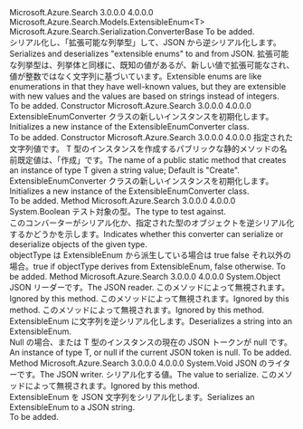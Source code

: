 <Type Name="ExtensibleEnumConverter&lt;T&gt;" FullName="Microsoft.Azure.Search.Serialization.ExtensibleEnumConverter&lt;T&gt;">
  <TypeSignature Language="C#" Value="public class ExtensibleEnumConverter&lt;T&gt; : Microsoft.Azure.Search.Serialization.ConverterBase where T : ExtensibleEnum&lt;T&gt;" />
  <TypeSignature Language="ILAsm" Value=".class public auto ansi beforefieldinit ExtensibleEnumConverter`1&lt;(class Microsoft.Azure.Search.Models.ExtensibleEnum`1&lt;!T&gt;) T&gt; extends Microsoft.Azure.Search.Serialization.ConverterBase" />
  <TypeSignature Language="DocId" Value="T:Microsoft.Azure.Search.Serialization.ExtensibleEnumConverter`1" />
  <TypeSignature Language="VB.NET" Value="Public Class ExtensibleEnumConverter(Of T)&#xA;Inherits ConverterBase" />
  <TypeSignature Language="F#" Value="type ExtensibleEnumConverter&lt;'T (requires 'T :&gt; ExtensibleEnum&lt;'T&gt;)&gt; = class&#xA;    inherit ConverterBase" />
  <AssemblyInfo>
    <AssemblyName>Microsoft.Azure.Search</AssemblyName>
    <AssemblyVersion>3.0.0.0</AssemblyVersion>
    <AssemblyVersion>4.0.0.0</AssemblyVersion>
  </AssemblyInfo>
  <TypeParameters>
    <TypeParameter Name="T">
      <Constraints>
        <BaseTypeName>Microsoft.Azure.Search.Models.ExtensibleEnum&lt;T&gt;</BaseTypeName>
      </Constraints>
    </TypeParameter>
  </TypeParameters>
  <Base>
    <BaseTypeName>Microsoft.Azure.Search.Serialization.ConverterBase</BaseTypeName>
  </Base>
  <Interfaces />
  <Docs>
    <typeparam name="T">To be added.</typeparam>
    <summary>
            <span data-ttu-id="72da7-101">シリアル化し、「拡張可能な列挙型」して、JSON から逆シリアル化します。</span><span class="sxs-lookup"><span data-stu-id="72da7-101">Serializes and deserializes "extensible enums" to and from JSON.</span></span> <span data-ttu-id="72da7-102">拡張可能な列挙型は、列挙体と同様に、既知の値があるが、新しい値で拡張可能なされ、値が整数ではなく文字列に基づいています。</span><span class="sxs-lookup"><span data-stu-id="72da7-102">Extensible enums are like enumerations in that they have well-known values, but they are extensible with new values and the values are based on strings instead of integers.</span></span>
            </summary>
    <remarks>To be added.</remarks>
  </Docs>
  <Members>
    <Member MemberName=".ctor">
      <MemberSignature Language="C#" Value="public ExtensibleEnumConverter ();" />
      <MemberSignature Language="ILAsm" Value=".method public hidebysig specialname rtspecialname instance void .ctor() cil managed" />
      <MemberSignature Language="DocId" Value="M:Microsoft.Azure.Search.Serialization.ExtensibleEnumConverter`1.#ctor" />
      <MemberSignature Language="VB.NET" Value="Public Sub New ()" />
      <MemberType>Constructor</MemberType>
      <AssemblyInfo>
        <AssemblyName>Microsoft.Azure.Search</AssemblyName>
        <AssemblyVersion>3.0.0.0</AssemblyVersion>
        <AssemblyVersion>4.0.0.0</AssemblyVersion>
      </AssemblyInfo>
      <Parameters />
      <Docs>
        <summary>
            <span data-ttu-id="72da7-103">ExtensibleEnumConverter クラスの新しいインスタンスを初期化します。</span><span class="sxs-lookup"><span data-stu-id="72da7-103">Initializes a new instance of the ExtensibleEnumConverter class.</span></span>
            </summary>
        <remarks>To be added.</remarks>
      </Docs>
    </Member>
    <Member MemberName=".ctor">
      <MemberSignature Language="C#" Value="public ExtensibleEnumConverter (string factoryMethodName);" />
      <MemberSignature Language="ILAsm" Value=".method public hidebysig specialname rtspecialname instance void .ctor(string factoryMethodName) cil managed" />
      <MemberSignature Language="DocId" Value="M:Microsoft.Azure.Search.Serialization.ExtensibleEnumConverter`1.#ctor(System.String)" />
      <MemberSignature Language="VB.NET" Value="Public Sub New (factoryMethodName As String)" />
      <MemberSignature Language="F#" Value="new Microsoft.Azure.Search.Serialization.ExtensibleEnumConverter&lt;'T (requires 'T :&gt; Microsoft.Azure.Search.Models.ExtensibleEnum&lt;'T&gt;)&gt; : string -&gt; Microsoft.Azure.Search.Serialization.ExtensibleEnumConverter&lt;'T (requires 'T :&gt; Microsoft.Azure.Search.Models.ExtensibleEnum&lt;'T&gt;)&gt;" Usage="new Microsoft.Azure.Search.Serialization.ExtensibleEnumConverter&lt;'T (requires 'T :&gt; Microsoft.Azure.Search.Models.ExtensibleEnum&lt;'T&gt;)&gt; factoryMethodName" />
      <MemberType>Constructor</MemberType>
      <AssemblyInfo>
        <AssemblyName>Microsoft.Azure.Search</AssemblyName>
        <AssemblyVersion>3.0.0.0</AssemblyVersion>
        <AssemblyVersion>4.0.0.0</AssemblyVersion>
      </AssemblyInfo>
      <Parameters>
        <Parameter Name="factoryMethodName" Type="System.String" />
      </Parameters>
      <Docs>
        <param name="factoryMethodName">
            <span data-ttu-id="72da7-104">指定された文字列値です。 T 型のインスタンスを作成するパブリックな静的メソッドの名前既定値は、「作成」です。</span><span class="sxs-lookup"><span data-stu-id="72da7-104">The name of a public static method that creates an instance of type T given a string value; Default is "Create".</span></span>
            </param>
        <summary>
            <span data-ttu-id="72da7-105">ExtensibleEnumConverter クラスの新しいインスタンスを初期化します。</span><span class="sxs-lookup"><span data-stu-id="72da7-105">Initializes a new instance of the ExtensibleEnumConverter class.</span></span>
            </summary>
        <remarks>To be added.</remarks>
      </Docs>
    </Member>
    <Member MemberName="CanConvert">
      <MemberSignature Language="C#" Value="public override bool CanConvert (Type objectType);" />
      <MemberSignature Language="ILAsm" Value=".method public hidebysig virtual instance bool CanConvert(class System.Type objectType) cil managed" />
      <MemberSignature Language="DocId" Value="M:Microsoft.Azure.Search.Serialization.ExtensibleEnumConverter`1.CanConvert(System.Type)" />
      <MemberSignature Language="VB.NET" Value="Public Overrides Function CanConvert (objectType As Type) As Boolean" />
      <MemberSignature Language="F#" Value="override this.CanConvert : Type -&gt; bool" Usage="extensibleEnumConverter.CanConvert objectType" />
      <MemberType>Method</MemberType>
      <AssemblyInfo>
        <AssemblyName>Microsoft.Azure.Search</AssemblyName>
        <AssemblyVersion>3.0.0.0</AssemblyVersion>
        <AssemblyVersion>4.0.0.0</AssemblyVersion>
      </AssemblyInfo>
      <ReturnValue>
        <ReturnType>System.Boolean</ReturnType>
      </ReturnValue>
      <Parameters>
        <Parameter Name="objectType" Type="System.Type" />
      </Parameters>
      <Docs>
        <param name="objectType"><span data-ttu-id="72da7-106">テスト対象の型。</span><span class="sxs-lookup"><span data-stu-id="72da7-106">The type to test against.</span></span></param>
        <summary>
            <span data-ttu-id="72da7-107">このコンバーターがシリアル化か、指定された型のオブジェクトを逆シリアル化するかどうかを示します。</span><span class="sxs-lookup"><span data-stu-id="72da7-107">Indicates whether this converter can serialize or deserialize objects of the given type.</span></span>
            </summary>
        <returns><span data-ttu-id="72da7-108">objectType は ExtensibleEnum から派生している場合は true false それ以外の場合。</span><span class="sxs-lookup"><span data-stu-id="72da7-108">true if objectType derives from ExtensibleEnum, false otherwise.</span></span></returns>
        <remarks>To be added.</remarks>
      </Docs>
    </Member>
    <Member MemberName="ReadJson">
      <MemberSignature Language="C#" Value="public override object ReadJson (Newtonsoft.Json.JsonReader reader, Type objectType, object existingValue, Newtonsoft.Json.JsonSerializer serializer);" />
      <MemberSignature Language="ILAsm" Value=".method public hidebysig virtual instance object ReadJson(class Newtonsoft.Json.JsonReader reader, class System.Type objectType, object existingValue, class Newtonsoft.Json.JsonSerializer serializer) cil managed" />
      <MemberSignature Language="DocId" Value="M:Microsoft.Azure.Search.Serialization.ExtensibleEnumConverter`1.ReadJson(Newtonsoft.Json.JsonReader,System.Type,System.Object,Newtonsoft.Json.JsonSerializer)" />
      <MemberSignature Language="VB.NET" Value="Public Overrides Function ReadJson (reader As JsonReader, objectType As Type, existingValue As Object, serializer As JsonSerializer) As Object" />
      <MemberSignature Language="F#" Value="override this.ReadJson : Newtonsoft.Json.JsonReader * Type * obj * Newtonsoft.Json.JsonSerializer -&gt; obj" Usage="extensibleEnumConverter.ReadJson (reader, objectType, existingValue, serializer)" />
      <MemberType>Method</MemberType>
      <AssemblyInfo>
        <AssemblyName>Microsoft.Azure.Search</AssemblyName>
        <AssemblyVersion>3.0.0.0</AssemblyVersion>
        <AssemblyVersion>4.0.0.0</AssemblyVersion>
      </AssemblyInfo>
      <ReturnValue>
        <ReturnType>System.Object</ReturnType>
      </ReturnValue>
      <Parameters>
        <Parameter Name="reader" Type="Newtonsoft.Json.JsonReader" />
        <Parameter Name="objectType" Type="System.Type" />
        <Parameter Name="existingValue" Type="System.Object" />
        <Parameter Name="serializer" Type="Newtonsoft.Json.JsonSerializer" />
      </Parameters>
      <Docs>
        <param name="reader"><span data-ttu-id="72da7-109">JSON リーダーです。</span><span class="sxs-lookup"><span data-stu-id="72da7-109">The JSON reader.</span></span></param>
        <param name="objectType"><span data-ttu-id="72da7-110">このメソッドによって無視されます。</span><span class="sxs-lookup"><span data-stu-id="72da7-110">Ignored by this method.</span></span></param>
        <param name="existingValue"><span data-ttu-id="72da7-111">このメソッドによって無視されます。</span><span class="sxs-lookup"><span data-stu-id="72da7-111">Ignored by this method.</span></span></param>
        <param name="serializer"><span data-ttu-id="72da7-112">このメソッドによって無視されます。</span><span class="sxs-lookup"><span data-stu-id="72da7-112">Ignored by this method.</span></span></param>
        <summary>
            <span data-ttu-id="72da7-113">ExtensibleEnum に文字列を逆シリアル化します。</span><span class="sxs-lookup"><span data-stu-id="72da7-113">Deserializes a string into an ExtensibleEnum.</span></span>
            </summary>
        <returns><span data-ttu-id="72da7-114">Null の場合、または T 型のインスタンスの現在の JSON トークンが null です。</span><span class="sxs-lookup"><span data-stu-id="72da7-114">An instance of type T, or null if the current JSON token is null.</span></span></returns>
        <remarks>To be added.</remarks>
      </Docs>
    </Member>
    <Member MemberName="WriteJson">
      <MemberSignature Language="C#" Value="public override void WriteJson (Newtonsoft.Json.JsonWriter writer, object value, Newtonsoft.Json.JsonSerializer serializer);" />
      <MemberSignature Language="ILAsm" Value=".method public hidebysig virtual instance void WriteJson(class Newtonsoft.Json.JsonWriter writer, object value, class Newtonsoft.Json.JsonSerializer serializer) cil managed" />
      <MemberSignature Language="DocId" Value="M:Microsoft.Azure.Search.Serialization.ExtensibleEnumConverter`1.WriteJson(Newtonsoft.Json.JsonWriter,System.Object,Newtonsoft.Json.JsonSerializer)" />
      <MemberSignature Language="VB.NET" Value="Public Overrides Sub WriteJson (writer As JsonWriter, value As Object, serializer As JsonSerializer)" />
      <MemberSignature Language="F#" Value="override this.WriteJson : Newtonsoft.Json.JsonWriter * obj * Newtonsoft.Json.JsonSerializer -&gt; unit" Usage="extensibleEnumConverter.WriteJson (writer, value, serializer)" />
      <MemberType>Method</MemberType>
      <AssemblyInfo>
        <AssemblyName>Microsoft.Azure.Search</AssemblyName>
        <AssemblyVersion>3.0.0.0</AssemblyVersion>
        <AssemblyVersion>4.0.0.0</AssemblyVersion>
      </AssemblyInfo>
      <ReturnValue>
        <ReturnType>System.Void</ReturnType>
      </ReturnValue>
      <Parameters>
        <Parameter Name="writer" Type="Newtonsoft.Json.JsonWriter" />
        <Parameter Name="value" Type="System.Object" />
        <Parameter Name="serializer" Type="Newtonsoft.Json.JsonSerializer" />
      </Parameters>
      <Docs>
        <param name="writer"><span data-ttu-id="72da7-115">JSON のライターです。</span><span class="sxs-lookup"><span data-stu-id="72da7-115">The JSON writer.</span></span></param>
        <param name="value"><span data-ttu-id="72da7-116">シリアル化する値。</span><span class="sxs-lookup"><span data-stu-id="72da7-116">The value to serialize.</span></span></param>
        <param name="serializer"><span data-ttu-id="72da7-117">このメソッドによって無視されます。</span><span class="sxs-lookup"><span data-stu-id="72da7-117">Ignored by this method.</span></span></param>
        <summary>
            <span data-ttu-id="72da7-118">ExtensibleEnum を JSON 文字列をシリアル化します。</span><span class="sxs-lookup"><span data-stu-id="72da7-118">Serializes an ExtensibleEnum to a JSON string.</span></span>
            </summary>
        <remarks>To be added.</remarks>
      </Docs>
    </Member>
  </Members>
</Type>